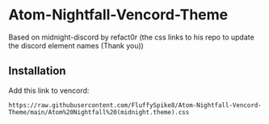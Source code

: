 # Atom-Nightfall-Vencord-Theme
Based on midnight-discord by refact0r (the css links to his repo to update the discord element names (Thank you))

## Installation

Add this link to vencord: 

`https://raw.githubusercontent.com/FluffySpike8/Atom-Nightfall-Vencord-Theme/main/Atom%20Nightfall%20(midnight.theme).css`
